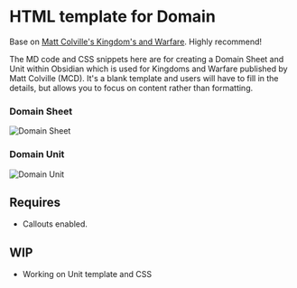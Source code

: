 # HTML template for Domain
Base on [Matt Colville's Kingdom's and Warfare](https://shop.mcdmproductions.com/products/kingdoms-and-warfare-book). Highly recommend!

The MD code and CSS snippets here are for creating a Domain Sheet and Unit within Obsidian which is used for Kingdoms and Warfare published by Matt Colville (MCD). It's a blank template and users will have to fill in the details, but allows you to focus on content rather than formatting.


### Domain Sheet
![Domain Sheet](https://miniworld.com/obsidian/mockupDomainSheet.png)


### Domain Unit 
![Domain Unit](https://miniworld.com/obsidian/unitTemplate.jpg)

## Requires
- Callouts enabled.


## WIP 
- Working on Unit template and CSS
